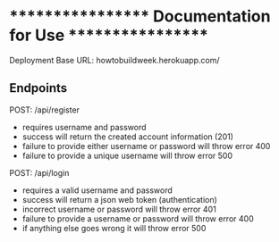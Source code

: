 # **************** Documentation for Use **************** 

Deployment Base URL: howtobuildweek.herokuapp.com/

## Endpoints

POST: /api/register
- requires username and password
- success will return the created account information (201)
- failure to provide either username or password will throw error 400
- failure to provide a unique username will throw error 500


POST: /api/login
- requires a valid username and password
- success will return a json web token (authentication)
- incorrect username or password will throw error 401
- failure to provide a username or password will throw error 400
- if anything else goes wrong it will throw error 500

